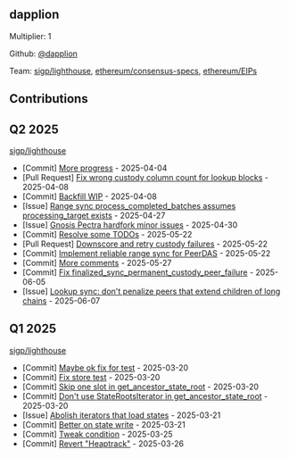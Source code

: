 
## dapplion
Multiplier: 1

Github: [@dapplion](https://github.com/dapplion)

Team: [sigp/lighthouse](https://github.com/sigp/lighthouse/pulls?q=author%3Adapplion), [ethereum/consensus-specs](https://github.com/ethereum/consensus-specs/pulls?q=author%3Adapplion), [ethereum/EIPs](https://github.com/ethereum/EIPs/pulls?q=author%3Adapplion)

## Contributions

## Q2 2025


[sigp/lighthouse](https://github.com/sigp/lighthouse)
* [Commit] [More progress](https://github.com/sigp/lighthouse/commit/614c01698d0816b062ac321b5579993747d5708d) - 2025-04-04
* [Pull Request] [Fix wrong custody column count for lookup blocks](https://github.com/sigp/lighthouse/pull/7281) - 2025-04-08
* [Commit] [Backfill WIP](https://github.com/sigp/lighthouse/commit/f9d2c1d2d3c5682f2132c0d9ad0a7d83921ba6ca) - 2025-04-08
* [Issue] [Range sync process_completed_batches assumes processing_target exists](https://github.com/sigp/lighthouse/issues/7360) - 2025-04-27
* [Issue] [Gnosis Pectra hardfork minor issues](https://github.com/sigp/lighthouse/issues/7379) - 2025-04-30
* [Commit] [Resolve some TODOs](https://github.com/sigp/lighthouse/commit/801659d4ae200600305787e0538b6ba0559ac98e) - 2025-05-22
* [Pull Request] [Downscore and retry custody failures](https://github.com/sigp/lighthouse/pull/7510) - 2025-05-22
* [Commit] [Implement reliable range sync for PeerDAS](https://github.com/sigp/lighthouse/commit/4fb2ae658a8402e63b2163c1a9591bf656a5574f) - 2025-05-22
* [Commit] [More comments](https://github.com/sigp/lighthouse/commit/b383f7af536329ef99989fe3390b83659d47339c) - 2025-05-27
* [Commit] [Fix finalized_sync_permanent_custody_peer_failure](https://github.com/sigp/lighthouse/commit/ae0ef8f92926e9c99189a271e23736f7cfa148d2) - 2025-06-05
* [Issue] [Lookup sync: don't penalize peers that extend children of long chains](https://github.com/sigp/lighthouse/issues/7577) - 2025-06-07
## Q1 2025

[sigp/lighthouse](https://github.com/sigp/lighthouse)
* [Commit] [Maybe ok fix for test](https://github.com/sigp/lighthouse/commit/2b050f4e8992a38af0fef116d0dde30f97241b9e) - 2025-03-20
* [Commit] [Fix store test](https://github.com/sigp/lighthouse/commit/3f808dff151208b54adc06e926793a61267bd4f4) - 2025-03-20
* [Commit] [Skip one slot in get_ancestor_state_root](https://github.com/sigp/lighthouse/commit/a3389cb43ed0de05d37e117f053f9d41079f97e2) - 2025-03-20
* [Commit] [Don't use StateRootsIterator in get_ancestor_state_root](https://github.com/sigp/lighthouse/commit/2986d43b447b8d42ea1a949715eac0068a057a74) - 2025-03-20
* [Issue] [Abolish iterators that load states](https://github.com/sigp/lighthouse/issues/7184) - 2025-03-21
* [Commit] [Better on state write](https://github.com/sigp/lighthouse/commit/75e069ae27436b267c1371e6402b8135ef6e49d0) - 2025-03-21
* [Commit] [Tweak condition](https://github.com/sigp/lighthouse/commit/6b72c98e0e106f51d09f1591e22a53a29116851c) - 2025-03-25
* [Commit] [Revert "Heaptrack"](https://github.com/sigp/lighthouse/commit/96ccaed29e4d68def7853f4d2973d18d3185402f) - 2025-03-26

